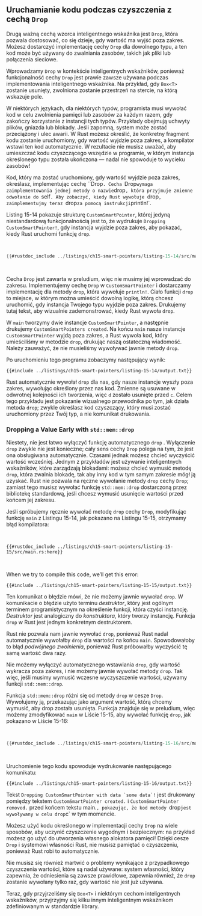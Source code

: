 ## Uruchamianie kodu podczas czyszczenia z cechą `Drop`

Drugą ważną cechą wzorca inteligentnego wskaźnika jest `Drop`, która pozwala
dostosować, co się dzieje, gdy wartość ma wyjść poza zakres. Możesz
dostarczyć implementację cechy `Drop` dla dowolnego typu, a ten kod może
być używany do zwalniania zasobów, takich jak pliki lub połączenia sieciowe.

Wprowadzamy `Drop` w kontekście inteligentnych wskaźników, ponieważ
funkcjonalność cechy `Drop` jest prawie zawsze używana podczas implementowania
inteligentnego wskaźnika. Na przykład, gdy `Box<T>` zostanie usunięty, zwolniona zostanie przestrzeń na stercie, na którą wskazuje pole.

W niektórych językach, dla niektórych typów, programista musi wywołać kod w celu zwolnienia pamięci
lub zasobów za każdym razem, gdy zakończy korzystanie z instancji tych typów. Przykłady
obejmują uchwyty plików, gniazda lub blokady. Jeśli zapomną, system może
zostać przeciążony i ulec awarii. W Rust możesz określić, że konkretny fragment kodu
zostanie uruchomiony, gdy wartość wyjdzie poza zakres, a kompilator wstawi ten kod automatycznie. W rezultacie nie musisz uważać, aby
umieszczać kodu czyszczącego wszędzie w programie, w którym instancja określonego
typu została ukończona — nadal nie spowoduje to wycieku zasobów!

Kod, który ma zostać uruchomiony, gdy wartość wyjdzie poza zakres, określasz, implementując cechę
``Drop`. Cecha `Drop` wymaga zaimplementowania jednej metody o nazwie
`drop`, która przyjmuje zmienne odwołanie do `self`. Aby zobaczyć, kiedy Rust wywołuje `drop`,
zaimplementujmy teraz `drop` za pomocą instrukcji `println!`.

Listing 15-14 pokazuje strukturę `CustomSmartPointer`, której jedyną niestandardową
funkcjonalnością jest to, że wydrukuje `Dropping CustomSmartPointer!`, gdy
instancja wyjdzie poza zakres, aby pokazać, kiedy Rust uruchomi funkcję `drop`.

<Listing number="15-14" file-name="src/main.rs" caption="A `CustomSmartPointer` struct that implements the `Drop` trait where we would put our cleanup code">

```rust
{{#rustdoc_include ../listings/ch15-smart-pointers/listing-15-14/src/main.rs}}
```

</Listing>

Cecha `Drop` jest zawarta w preludium, więc nie musimy jej wprowadzać do
zakresu. Implementujemy cechę `Drop` w `CustomSmartPointer` i dostarczamy
implementację dla metody `drop`, która wywołuje `println!`. Ciało funkcji
`drop` to miejsce, w którym można umieścić dowolną logikę, którą chcesz uruchomić, gdy
instancja Twojego typu wyjdzie poza zakres. Drukujemy tutaj tekst, aby
wizualnie zademonstrować, kiedy Rust wywoła `drop`.

W `main` tworzymy dwie instancje `CustomSmartPointer`, a następnie drukujemy
`CustomSmartPointers created`. Na końcu `main` nasze instancje
`CustomSmartPointer` wyjdą poza zakres, a Rust wywoła kod, który umieściliśmy
w metodzie `drop`, drukując naszą ostateczną wiadomość. Należy zauważyć, że nie musieliśmy
wywoływać jawnie metody `drop`.

Po uruchomieniu tego programu zobaczymy następujący wynik:
```console
{{#include ../listings/ch15-smart-pointers/listing-15-14/output.txt}}
```

Rust automatycznie wywołał `drop` dla nas, gdy nasze instancje wyszły poza zakres,
wywołując określony przez nas kod. Zmienne są usuwane w odwrotnej kolejności
ich tworzenia, więc `d` zostało usunięte przed `c`. Celem tego przykładu jest
pokazanie wizualnego przewodnika po tym, jak działa metoda `drop`; zwykle określasz
kod czyszczący, który musi zostać uruchomiony przez Twój typ, a nie
komunikat drukowania.

### Dropping a Value Early with `std::mem::drop`

Niestety, nie jest łatwo wyłączyć funkcję automatycznego `drop`
. Wyłączenie `drop` zwykle nie jest konieczne; cały sens cechy
`Drop` polega na tym, że jest ona obsługiwana automatycznie. Czasami jednak
możesz chcieć wyczyścić wartość wcześniej. Jednym z przykładów jest używanie inteligentnych
wskaźników, które zarządzają blokadami: możesz chcieć wymusić metodę `drop`, która
zwalnia blokadę, tak aby inny kod w tym samym zakresie mógł ją uzyskać.
Rust nie pozwala na ręczne wywołanie metody `drop` cechy `Drop`; zamiast tego
musisz wywołać funkcję `std::mem::drop` dostarczoną przez bibliotekę standardową,
jeśli chcesz wymusić usunięcie wartości przed końcem jej zakresu.

Jeśli spróbujemy ręcznie wywołać metodę `drop` cechy `Drop`, modyfikując funkcję
`main` z Listingu 15-14, jak pokazano na Listingu 15-15, otrzymamy
błąd kompilatora:

<Listing number="15-15" file-name="src/main.rs" caption="Attempting to call the `drop` method from the `Drop` trait manually to clean up early">

```rust,ignore,does_not_compile
{{#rustdoc_include ../listings/ch15-smart-pointers/listing-15-15/src/main.rs:here}}
```

</Listing>

When we try to compile this code, we’ll get this error:

```console
{{#include ../listings/ch15-smart-pointers/listing-15-15/output.txt}}
```

Ten komunikat o błędzie mówi, że nie możemy jawnie wywołać `drop`. W
komunikacie o błędzie użyto terminu *destruktor*, który jest ogólnym terminem programistycznym
na określenie funkcji, która czyści instancję. *Destruktor* jest analogiczny do
*konstruktora*, który tworzy instancję. Funkcja `drop` w Rust jest jednym
konkretnym destruktorem.

Rust nie pozwala nam jawnie wywołać `drop`, ponieważ Rust nadal
automatycznie wywołałby `drop` dla wartości na końcu `main`. Spowodowałoby to błąd
*podwójnego zwolnienia*, ponieważ Rust próbowałby wyczyścić tę samą wartość
dwa razy.

Nie możemy wyłączyć automatycznego wstawiania `drop`, gdy wartość wykracza poza
zakres, i nie możemy jawnie wywołać metody `drop`. Tak więc, jeśli musimy wymusić
wczesne wyczyszczenie wartości, używamy funkcji `std::mem::drop`.

Funkcja `std::mem::drop` różni się od metody `drop` w cesze `Drop`. Wywołujemy ją, przekazując jako argument wartość, którą chcemy wymusić, aby drop została usunięta.
Funkcja znajduje się w preludium, więc możemy zmodyfikować `main` w Liście 15-15, aby
wywołać funkcję `drop`, jak pokazano w Liście 15-16:

<Listing number="15-16" file-name="src/main.rs" caption="Calling `std::mem::drop` to explicitly drop a value before it goes out of scope">

```rust
{{#rustdoc_include ../listings/ch15-smart-pointers/listing-15-16/src/main.rs:here}}
```

</Listing>

Uruchomienie tego kodu spowoduje wydrukowanie następującego komunikatu:

```console
{{#include ../listings/ch15-smart-pointers/listing-15-16/output.txt}}
```

Tekst ```Dropping CustomSmartPointer with data `some data`!``` jest drukowany
pomiędzy tekstem `CustomSmartPointer created.` i `CustomSmartPointer removed.` przed końcem tekstu main.`, pokazując, że kod metody `drop` jest wywoływany w celu
drop `c` w tym momencie.

Możesz użyć kodu określonego w implementacji cechy `Drop` na wiele sposobów, aby
uczynić czyszczenie wygodnym i bezpiecznym: na przykład możesz go użyć do utworzenia
własnego alokatora pamięci! Dzięki cesze `Drop` i systemowi własności Rust,
nie musisz pamiętać o czyszczeniu, ponieważ Rust robi to automatycznie.

Nie musisz się również martwić o problemy wynikające z przypadkowego
czyszczenia wartości, które są nadal używane: system własności, który zapewnia, że
odniesienia są zawsze prawidłowe, zapewnia również, że `drop` zostanie wywołany tylko raz, gdy
wartość nie jest już używana.

Teraz, gdy przyjrzeliśmy się `Box<T>` i niektórym cechom inteligentnych wskaźników, przyjrzyjmy się kilku innym inteligentnym wskaźnikom zdefiniowanym w standardzie
library.
